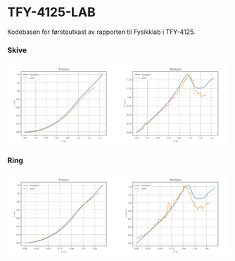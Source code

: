 # TFY-4125-LAB

Kodebasen for førsteutkast av rapporten til Fysikklab i TFY-4125.

<div>
  <div>
    <h3>Skive</h3>
    <img src="https://raw.githubusercontent.com/DarioSucic/TFY-4125-LAB/master/png/disk-position.png" width="250" height="188">
    <img src="https://raw.githubusercontent.com/DarioSucic/TFY-4125-LAB/master/png/disk-velocity_time.png" width="250" height="188">
  </div>
  <div>
    <h3>Ring</h3>
    <img src="https://raw.githubusercontent.com/DarioSucic/TFY-4125-LAB/master/png/ring-position.png" width="250" height="188">
    <img src="https://raw.githubusercontent.com/DarioSucic/TFY-4125-LAB/master/png/ring-velocity_time.png" width="250" height="188">
  </div>
</div>
